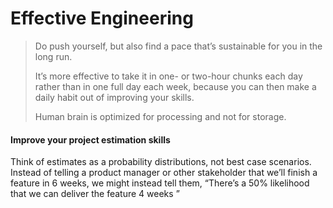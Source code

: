 Effective Engineering
=====================

> Do push yourself, but also find a pace that’s sustainable for you in the long run.
>
> It’s more effective to take it in one- or two-hour chunks each day rather than in one full day each week, because you can then make a daily habit out of improving your skills.
>
> Human brain is optimized for processing and not for storage.

#### Improve your project estimation skills

Think of estimates as a probability distributions, not best case scenarios. Instead of telling a product manager or other stakeholder that we’ll finish a feature in 6 weeks, we might instead tell them, “There’s a 50% likelihood that we can deliver the feature 4 weeks ”
